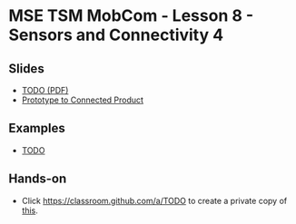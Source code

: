 # MSE TSM MobCom - Lesson 8 - Sensors and Connectivity 4
## Slides
* [TODO (PDF)](http://www.tamberg.org/mse/2020/hs/TSM_MobCom_TODO.pdf)
* [Prototype to Connected Product](http://www.tamberg.org/mse/2020/hs/TSM_MobCom_PrototypeToConnectedProduct.pdf)

## Examples
* [TODO](Android/HelloWorld)

## Hands-on
* Click https://classroom.github.com/a/TODO to create a private copy of [this](../../../../mse-tsm-mobcom-work-08/blob/master/README.md).
